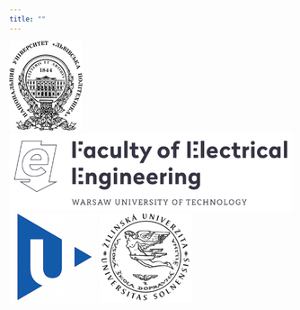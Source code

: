 ```yaml
---
title: ""
---
```


![Lviv Polytechnic National University](/images/logo/lvp.png)
![Warsaw University of Technology](/images/logo/ee.png)
![University of West Bohemia](/images/logo/wb.png)
![University of Žilina](/images/logo/uz.png)
